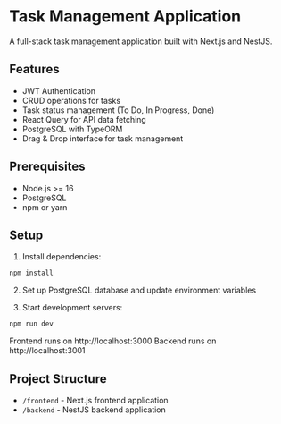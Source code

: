 # Task Management Application

A full-stack task management application built with Next.js and NestJS.

## Features

- JWT Authentication
- CRUD operations for tasks
- Task status management (To Do, In Progress, Done)
- React Query for API data fetching
- PostgreSQL with TypeORM
- Drag & Drop interface for task management

## Prerequisites

- Node.js >= 16
- PostgreSQL
- npm or yarn

## Setup

1. Install dependencies:
```bash
npm install
```

2. Set up PostgreSQL database and update environment variables

3. Start development servers:
```bash
npm run dev
```

Frontend runs on http://localhost:3000
Backend runs on http://localhost:3001

## Project Structure

- `/frontend` - Next.js frontend application
- `/backend` - NestJS backend application
